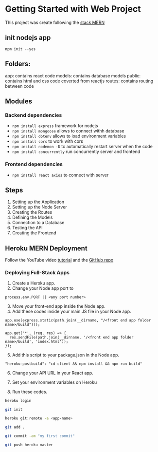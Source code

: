 # Getting Started with Web Project

This project was create following the [stack MERN](https://blog.devgenius.io/how-to-get-started-with-the-mern-stack-the-easy-way-b9758fe45956)

## init nodejs app

`npm init --yes`

## Folders:

app: contains react code
models: contains database models
public: contains html and css code coverted from reactjs
routes: contains routing between code

## Modules

### Backend dependencies

- `npm install express` framework for nodejs
- `npm install mongoose` allows to connect withh database
- `npm install dotenv` allows to load environment variables
- `npm install cors` to work with cors
- `npm install nodemon -D` to automatically restart server when the code
- `npm install concurrently` run concurrently server and frontend

### Frontend dependencies

- `npm install react axios` to connect with server

## Steps

1. Setting up the Application
2. Setting up the Node Server
3. Creating the Routes
4. Defining the Models
5. Connection to a Database
6. Testing the API
7. Creating the Frontend

## Heroku MERN Deployment

Follow the YouTube video [tutorial](https://www.youtube.com/watch?v=5dQC2JUd27g) and the [GitHub repo](https://github.com/safak/youtube/tree/free-deployment)

### Deploying Full-Stack Apps

1. Create a Heroku app.
2. Change your Node app port to

```
process.env.PORT || <any port number>
```

3. Move your front-end app inside the Node app.
4. Add these codes inside your main JS file in your Node app.

```
app.use(express.static(path.join(__dirname, "/<front end app folder name>/build")));

app.get('*', (req, res) => {
  res.sendFile(path.join(__dirname, '/<front end app folder name>/build', 'index.html'));
});
```

5. Add this script to your package.json in the Node app.

```
"heroku-postbuild": "cd client && npm install && npm run build"
```

6. Change your API URL in your React app.

7. Set your environment variables on Heroku

8. Run these codes.

```bash
heroku login
```

```bash
git init
```

```bash
heroku git:remote -a <app-name>
```

```bash
git add .
```

```bash
git commit -am "my first commit"
```

```bash
git push heroku master
```
